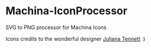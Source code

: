 # Machina-IconProcessor
SVG to PNG processor for Machina Icons

Icons credits to the wonderful designer [Juliana Tennett](https://julianatennett.github.io/) :)
